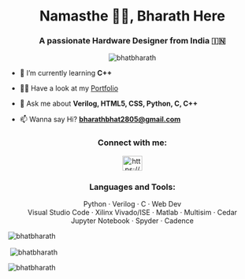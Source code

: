 <h1 align="center">Namasthe 🙏🏽, Bharath Here</h1>
<h3 align="center">A passionate Hardware Designer from India 🇮🇳</h3>

<p align="center"> <img src="https://komarev.com/ghpvc/?username=bhatbharath&label=Profile%20views&color=0e75b6&style=flat" alt="bhatbharath" /> </p>

- 🌱 I’m currently learning **C++**

- 👨‍💻 Have a look at my [Portfolio](https://hbharathbhat.github.io/Portfolio/)

- 💬 Ask me about **Verilog, HTML5, CSS, Python, C, C++**

- 📫 Wanna say Hi? **bharathbhat2805@gmail.com**

<h3 align="center">Connect with me:</h3>
<p align="center">
<a href="https://www.linkedin.com/in/hbharathbhat" target="blank"><img align="center" src="https://raw.githubusercontent.com/rahuldkjain/github-profile-readme-generator/master/src/images/icons/Social/linked-in-alt.svg" alt="https://www.linkedin.com/in/hbharathbhat" height="30" width="40" /></a>
</p>

<h3 align="center">Languages and Tools:</h3>
<p align="center">Python · Verilog · C · Web Dev<br>Visual Studio Code · Xilinx Vivado/ISE · Matlab · Multisim · Cedar<br>Jupyter Notebook · Spyder · Cadence</p>

<p><img align="center" src="https://github-readme-stats.vercel.app/api/top-langs?username=bhatbharath&show_icons=true&locale=en&layout=compact" alt="bhatbharath" /></p>

<p>&nbsp;<img align="center" src="https://github-readme-stats.vercel.app/api?username=bhatbharath&show_icons=true&locale=en" alt="bhatbharath" /></p>

<p><img align="center" src="https://github-readme-streak-stats.herokuapp.com/?user=bhatbharath&" alt="bhatbharath" /></p>
